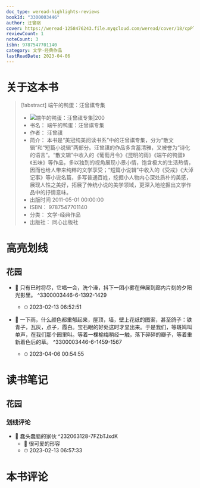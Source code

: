 ```yaml
---
doc_type: weread-highlights-reviews
bookId: "3300003446"
author: 汪曾祺
cover: https://weread-1258476243.file.myqcloud.com/weread/cover/18/cpPlatform_3300003446/t7_cpPlatform_3300003446.jpg
reviewCount: 1
noteCount: 3
isbn: 9787547701140
category: 文学-经典作品
lastReadDate: 2023-04-06
---
```

# 关于这本书
> [!abstract] 端午的鸭蛋：汪曾祺专集
> - ![ 端午的鸭蛋：汪曾祺专集|200](https://weread-1258476243.file.myqcloud.com/weread/cover/18/cpPlatform_3300003446/t7_cpPlatform_3300003446.jpg)
> - 书名： 端午的鸭蛋：汪曾祺专集
> - 作者： 汪曾祺
> - 简介： 本书是“美冠纯美阅读书系”中的汪曾祺专集，分为“散文辑”和“短篇小说辑”两部分。汪曾祺的作品多含蓄清雅，又被誉为“诗化的语言”。“散文辑”中收入的《葡萄月令》《昆明的雨》《端午的鸭蛋》《五味》等作品，多以独到的视角展现小景小情，饱含极大的生活热情，因而也给人带来纯粹的文学享受；“短篇小说辑”中收入的《受戒》《大淖记事》等小说名篇，多写普通百姓，挖掘小人物内心深处质朴的美感，展现人性之美好，拓展了传统小说的美学领域，更深入地挖掘出文学作品中的抒情意味。
> - 出版时间 2011-05-01 00:00:00
> - ISBN： 9787547701140
> - 分类： 文学-经典作品
> - 出版社： 同心出版社

# 高亮划线

## 花园


- 📌 只有巳时将尽，它唱一会，洗个澡，抖下一团小雾在伸展到廊内片刻的夕阳光影里。 ^3300003446-6-1392-1429
    - ⏱ 2023-02-13 06:52:51 

- 📌 一下雨，什么颜色都重郁起来，屋顶，墙，壁上花纸的图案，甚至鸽子：铁青子，瓦灰，点子，霞白。宝石眼的好处这时才显出来。于是我们，等斑鸠叫单声，在我们那个园里叫。等着一棵榆梅稍经一触，落下碎碎的瓣子，等着重新着色后的草。 ^3300003446-6-1459-1567
    - ⏱ 2023-04-06 00:54:55 
 
# 读书笔记

## 花园

### 划线评论
- 📌 蠢头蠢脑的家伙  ^232063128-7FZbTJxdK
    - 💭 很可爱的形容
    - ⏱ 2023-02-13 06:57:33
   
# 本书评论
